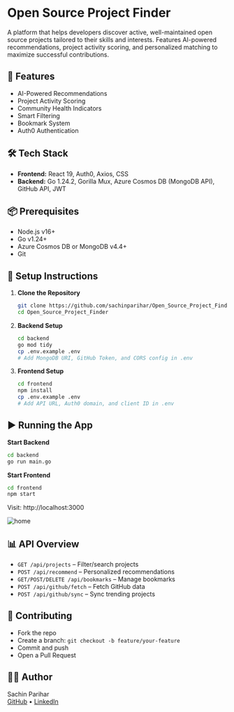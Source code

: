 # Open Source Project Finder
A platform that helps developers discover active, well-maintained open source projects tailored to their skills and interests. Features AI-powered recommendations, project activity scoring, and personalized matching to maximize successful contributions.

## 🚀 Features
- AI-Powered Recommendations
- Project Activity Scoring
- Community Health Indicators
- Smart Filtering
- Bookmark System
- Auth0 Authentication

## 🛠️ Tech Stack
- **Frontend:** React 19, Auth0, Axios, CSS
- **Backend:** Go 1.24.2, Gorilla Mux, Azure Cosmos DB (MongoDB API), GitHub API, JWT

## 📦 Prerequisites
- Node.js v16+
- Go v1.24+
- Azure Cosmos DB or MongoDB v4.4+
- Git

## 🔧 Setup Instructions

1. **Clone the Repository**
   ```bash
   git clone https://github.com/sachinparihar/Open_Source_Project_Finder.git
   cd Open_Source_Project_Finder
   ```
2. **Backend Setup**
   ```bash
   cd backend
   go mod tidy
   cp .env.example .env
   # Add MongoDB URI, GitHub Token, and CORS config in .env
   ```
3. **Frontend Setup**
   ```bash
   cd frontend
   npm install
   cp .env.example .env
   # Add API URL, Auth0 domain, and client ID in .env
   ```

## ▶️ Running the App
**Start Backend**
```bash
cd backend
go run main.go
```
**Start Frontend**
```bash
cd frontend
npm start
```
Visit: http://localhost:3000


![home](https://github.com/user-attachments/assets/ede87542-6669-43ca-ad17-27836a9db534)



## 📊 API Overview
- `GET /api/projects` – Filter/search projects
- `POST /api/recommend` – Personalized recommendations
- `GET/POST/DELETE /api/bookmarks` – Manage bookmarks
- `POST /api/github/fetch` – Fetch GitHub data
- `POST /api/github/sync` – Sync trending projects

## 🤝 Contributing
- Fork the repo
- Create a branch: `git checkout -b feature/your-feature`
- Commit and push
- Open a Pull Request

## 👨‍💻 Author
Sachin Parihar  
[GitHub](https://github.com/sachinparihar) • [LinkedIn](https://linkedin.com/in/sachin-parihar-937b3b237/)
